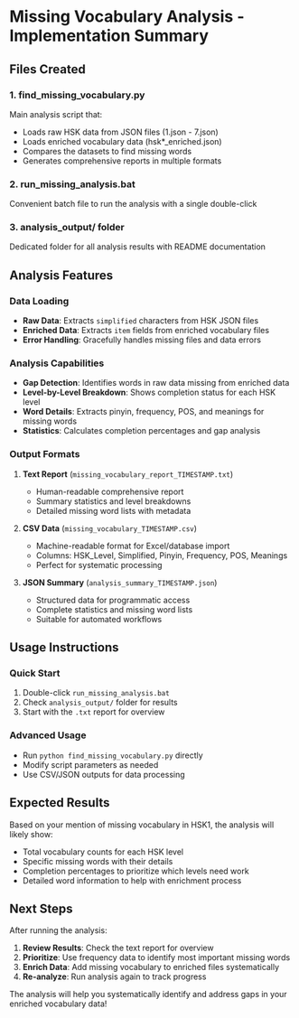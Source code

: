 # Missing Vocabulary Analysis - Implementation Summary

## Files Created

### 1. **find_missing_vocabulary.py**
Main analysis script that:
- Loads raw HSK data from JSON files (1.json - 7.json)
- Loads enriched vocabulary data (hsk*_enriched.json)
- Compares the datasets to find missing words
- Generates comprehensive reports in multiple formats

### 2. **run_missing_analysis.bat**
Convenient batch file to run the analysis with a single double-click

### 3. **analysis_output/ folder**
Dedicated folder for all analysis results with README documentation

## Analysis Features

### Data Loading
- **Raw Data**: Extracts `simplified` characters from HSK JSON files
- **Enriched Data**: Extracts `item` fields from enriched vocabulary files
- **Error Handling**: Gracefully handles missing files and data errors

### Analysis Capabilities
- **Gap Detection**: Identifies words in raw data missing from enriched data
- **Level-by-Level Breakdown**: Shows completion status for each HSK level
- **Word Details**: Extracts pinyin, frequency, POS, and meanings for missing words
- **Statistics**: Calculates completion percentages and gap analysis

### Output Formats

1. **Text Report** (`missing_vocabulary_report_TIMESTAMP.txt`)
   - Human-readable comprehensive report
   - Summary statistics and level breakdowns
   - Detailed missing word lists with metadata

2. **CSV Data** (`missing_vocabulary_TIMESTAMP.csv`)
   - Machine-readable format for Excel/database import
   - Columns: HSK_Level, Simplified, Pinyin, Frequency, POS, Meanings
   - Perfect for systematic processing

3. **JSON Summary** (`analysis_summary_TIMESTAMP.json`)
   - Structured data for programmatic access
   - Complete statistics and missing word lists
   - Suitable for automated workflows

## Usage Instructions

### Quick Start
1. Double-click `run_missing_analysis.bat`
2. Check `analysis_output/` folder for results
3. Start with the `.txt` report for overview

### Advanced Usage
- Run `python find_missing_vocabulary.py` directly
- Modify script parameters as needed
- Use CSV/JSON outputs for data processing

## Expected Results

Based on your mention of missing vocabulary in HSK1, the analysis will likely show:
- Total vocabulary counts for each HSK level
- Specific missing words with their details
- Completion percentages to prioritize which levels need work
- Detailed word information to help with enrichment process

## Next Steps

After running the analysis:
1. **Review Results**: Check the text report for overview
2. **Prioritize**: Use frequency data to identify most important missing words
3. **Enrich Data**: Add missing vocabulary to enriched files systematically
4. **Re-analyze**: Run analysis again to track progress

The analysis will help you systematically identify and address gaps in your enriched vocabulary data!
